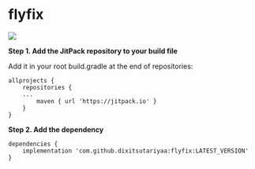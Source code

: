 # flyfix

[![](https://jitpack.io/v/dixitsutariyaa/flyfix.svg)](https://jitpack.io/#dixitsutariyaa/flyfix)


**Step 1. Add the JitPack repository to your build file**

Add it in your root build.gradle at the end of repositories:
````
allprojects {
	repositories {
	...
		maven { url 'https://jitpack.io' }
	}
}
````  
  

**Step 2. Add the dependency**
````
dependencies {
	implementation 'com.github.dixitsutariyaa:flyfix:LATEST_VERSION'
}
````

